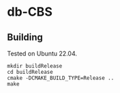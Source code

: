 # db-CBS
## Building

Tested on Ubuntu 22.04.

```
mkdir buildRelease
cd buildRelease
cmake -DCMAKE_BUILD_TYPE=Release ..
make
```